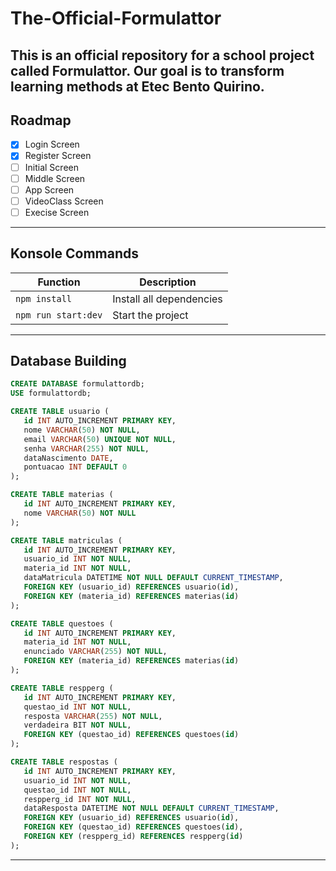 # The-Official-Formulattor
 This is an official repository for a school project called Formulattor. Our goal is to transform learning methods at Etec Bento Quirino.
---
## Roadmap
- [x]  Login Screen
- [x]  Register Screen
- [ ]  Initial Screen
- [ ]  Middle Screen
- [ ]  App Screen
- [ ]  VideoClass Screen
- [ ]  Execise Screen
---
## Konsole Commands
|  **Function**  |  **Description**  |
|  -------------- | ------------------|
|  `npm install`  |  Install all dependencies|
|  `npm run start:dev`  |  Start the project  |

---
## Database Building
```SQL
CREATE DATABASE formulattordb;
USE formulattordb;

CREATE TABLE usuario (
   id INT AUTO_INCREMENT PRIMARY KEY,
   nome VARCHAR(50) NOT NULL,
   email VARCHAR(50) UNIQUE NOT NULL,
   senha VARCHAR(255) NOT NULL,
   dataNascimento DATE,
   pontuacao INT DEFAULT 0
);

CREATE TABLE materias (
   id INT AUTO_INCREMENT PRIMARY KEY,
   nome VARCHAR(50) NOT NULL
);

CREATE TABLE matriculas (
   id INT AUTO_INCREMENT PRIMARY KEY,
   usuario_id INT NOT NULL,
   materia_id INT NOT NULL,
   dataMatricula DATETIME NOT NULL DEFAULT CURRENT_TIMESTAMP,
   FOREIGN KEY (usuario_id) REFERENCES usuario(id),
   FOREIGN KEY (materia_id) REFERENCES materias(id)
);

CREATE TABLE questoes (
   id INT AUTO_INCREMENT PRIMARY KEY,
   materia_id INT NOT NULL,
   enunciado VARCHAR(255) NOT NULL,
   FOREIGN KEY (materia_id) REFERENCES materias(id)
);

CREATE TABLE respperg (
   id INT AUTO_INCREMENT PRIMARY KEY,
   questao_id INT NOT NULL,
   resposta VARCHAR(255) NOT NULL,
   verdadeira BIT NOT NULL,
   FOREIGN KEY (questao_id) REFERENCES questoes(id)
);

CREATE TABLE respostas (
   id INT AUTO_INCREMENT PRIMARY KEY,
   usuario_id INT NOT NULL,
   questao_id INT NOT NULL,
   respperg_id INT NOT NULL,
   dataResposta DATETIME NOT NULL DEFAULT CURRENT_TIMESTAMP,
   FOREIGN KEY (usuario_id) REFERENCES usuario(id),
   FOREIGN KEY (questao_id) REFERENCES questoes(id),
   FOREIGN KEY (respperg_id) REFERENCES respperg(id)
);
```
---

